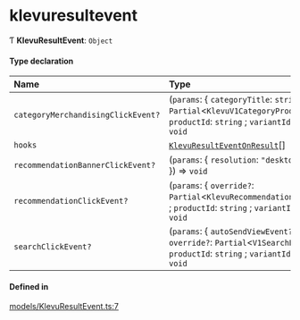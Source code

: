 # klevuresultevent
      
Ƭ **KlevuResultEvent**: `Object`

#### Type declaration

| Name | Type |
| :------ | :------ |
| `categoryMerchandisingClickEvent?` | (`params`: { `categoryTitle`: `string` ; `override?`: `Partial`<`KlevuV1CategoryProductsView`\> ; `productId`: `string` ; `variantId?`: `string`  }) => `void` |
| `hooks` | [`KlevuResultEventOnResult`](klevuresulteventonresult.md)[] |
| `recommendationBannerClickEvent?` | (`params`: { `resolution`: ``"desktop"`` \| ``"mobile"``  }) => `void` |
| `recommendationClickEvent?` | (`params`: { `override?`: `Partial`<`KlevuRecommendationsEventV2Data`\> ; `productId`: `string` ; `variantId?`: `string`  }) => `void` |
| `searchClickEvent?` | (`params`: { `autoSendViewEvent?`: `boolean` ; `override?`: `Partial`<`V1SearchEvent`\> ; `productId`: `string` ; `variantId?`: `string`  }) => `void` |

#### Defined in

[models/KlevuResultEvent.ts:7](https://github.com/klevultd/frontend-sdk/blob/492d3760/packages/klevu-core/src/models/KlevuResultEvent.ts#L7)


